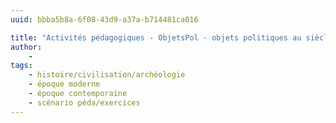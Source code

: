 ```yaml
---
uuid: bbba5b8a-6f08-43d9-a37a-b714481ca016

title: "Activités pédagogiques - ObjetsPol - objets politiques au siècle des révolutions"
author: 
    - 
tags:
    - histoire/civilisation/archéologie
    - époque moderne
    - époque contemporaine
    - scénario péda/exercices
---
```


